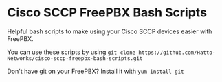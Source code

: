 # Cisco SCCP FreePBX Bash Scripts
Helpful bash scripts to make using your Cisco SCCP devices easier with FreePBX.

You can use these scripts by using
`git clone https://github.com/Hatto-Networks/cisco-sccp-freepbx-bash-scripts.git`

Don't have git on your FreePBX? Install it with `yum install git`
